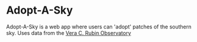 # Adopt-A-Sky

Adopt-A-Sky is a web app where users can 'adopt' patches of the southern sky. Uses data from the [Vera C. Rubin Observatory](https://rubinobservatory.org/)
